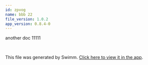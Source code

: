 ```yaml
---
id: zpvog
name: bbb 22
file_version: 1.0.2
app_version: 0.8.4-0
---
```


another doc 11111

<br/>

This file was generated by Swimm. [Click here to view it in the app](http://localhost:5000/repos/Z2l0aHViJTNBJTNBdDElM0ElM0FlcmFuLXN3aW1t/docs/zpvog).